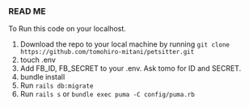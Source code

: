 ### READ ME ###

To Run this code on your localhost.

1. Download the repo to your local machine by running `git clone https://github.com/tomohiro-mitani/petsitter.git`
2. touch .env
3. Add FB_ID, FB_SECRET to your .env. Ask tomo for ID and SECRET.
4. bundle install
5. Run `rails db:migrate`
6. Run `rails s` or `bundle exec puma -C config/puma.rb`
